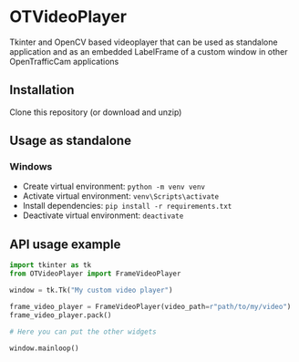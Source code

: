 # OTVideoPlayer

Tkinter and OpenCV based videoplayer that can be used as standalone application and as an embedded LabelFrame of a custom window in other OpenTrafficCam applications

## Installation

Clone this repository (or download and unzip)

## Usage as standalone

### Windows

- Create virtual environment: ```python -m venv venv```
- Activate virtual environment: ```venv\Scripts\activate```
- Install dependencies: ```pip install -r requirements.txt```
- Deactivate virtual environment: ```deactivate```

## API usage example

```python
import tkinter as tk
from OTVideoPlayer import FrameVideoPlayer

window = tk.Tk("My custom video player")

frame_video_player = FrameVideoPlayer(video_path=r"path/to/my/video")
frame_video_player.pack()

# Here you can put the other widgets

window.mainloop()
```

